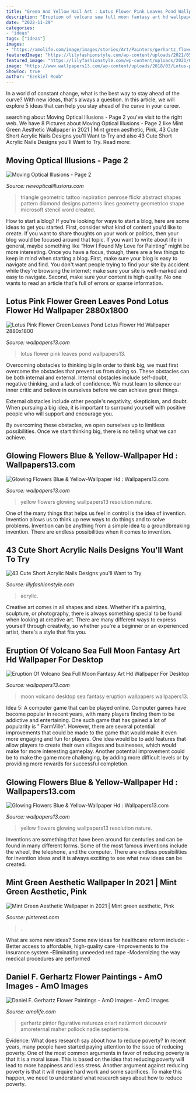 ```yaml
---
title: "Green And Yellow Nail Art : Lotus Flower Pink Leaves Pond Wallpapers13"
description: "Eruption of volcano sea full moon fantasy art hd wallpaper for desktop"
date: "2022-11-29"
categories:
- "ideas"
tags: ["ideas"]
images:
- "https://amolife.com/image/images/stories/Art/Painters/gerhartz_flowers_(1).jpg"
featuredImage: "https://lilyfashionstyle.com/wp-content/uploads/2021/05/3-7-683x1024.jpg"
featured_image: "https://lilyfashionstyle.com/wp-content/uploads/2021/05/3-7-683x1024.jpg"
image: "https://www.wallpapers13.com/wp-content/uploads/2018/03/Lotus-pink-flower-green-leaves-pond-Lotus-Flower-HD-Wallpaper-2880x1800-1920x1440.jpg"
ShowToc: true
author: "Ezekiel Roob"
---
```



In a world of constant change, what is the best way to stay ahead of the curve? With new ideas, that's always a question. In this article, we will explore 5 ideas that can help you stay ahead of the curve in your career.

	

		
searching about Moving Optical Illusions - Page 2 you've visit to the right web. We have 8 Pictures about Moving Optical Illusions - Page 2 like Mint Green Aesthetic Wallpaper in 2021 | Mint green aesthetic, Pink, 43 Cute Short Acrylic Nails Designs you&#039;ll Want to Try and also 43 Cute Short Acrylic Nails Designs you&#039;ll Want to Try. Read more:
		
    
## Moving Optical Illusions - Page 2

<img loading=lazy src="http://www.newopticalillusions.com/wp-content/uploads/2015/05/Black-White-Triangle.jpg" onerror="this.onerror=null;this.src='https://tse4.mm.bing.net/th?id=OIP.D_GTv9al2M4SbG2FzgPwfAHaM6&amp;pid=15.1';" alt="Moving Optical Illusions - Page 2">

_Source: newopticalillusions.com_

>triangle geometric tattoo inspiration penrose flickr abstract shapes pattern diamond designs patterns lines geometry geometrico shape microsoft stencil word created. 

	

How to start a blog?
If you're looking for ways to start a blog, here are some ideas to get you started. First, consider what kind of content you'd like to create. If you want to share thoughts on your work or politics, then your blog would be focused around that topic. If you want to write about life in general, maybe something like “How I Found My Love for Painting” might be more interesting. Once you have a focus, though, there are a few things to keep in mind when starting a blog. First, make sure your blog is easy to navigate and find. You don't want people trying to find your site by accident while they're browsing the internet; make sure your site is well-marked and easy to navigate. Second, make sure your content is high quality. No one wants to read an article that's full of errors or sparse information.

    
## Lotus Pink Flower Green Leaves Pond Lotus Flower Hd Wallpaper 2880x1800

<img loading=lazy src="https://www.wallpapers13.com/wp-content/uploads/2018/03/Lotus-pink-flower-green-leaves-pond-Lotus-Flower-HD-Wallpaper-2880x1800-1920x1440.jpg" onerror="this.onerror=null;this.src='https://tse4.mm.bing.net/th?id=OIP.Sfwxkl-WCkJBqzuy07RKJAHaFj&amp;pid=15.1';" alt="Lotus Pink Flower Green Leaves Pond Lotus Flower Hd Wallpaper 2880x1800">

_Source: wallpapers13.com_

>lotus flower pink leaves pond wallpapers13. 

	

Overcoming obstacles to thinking big
In order to think big, we must first overcome the obstacles that prevent us from doing so. These obstacles can be both internal and external.
Internal obstacles include self-doubt, negative thinking, and a lack of confidence. We must learn to silence our inner critic and believe in ourselves before we can achieve great things.

External obstacles include other people's negativity, skepticism, and doubt. When pursuing a big idea, it is important to surround yourself with positive people who will support and encourage you.

By overcoming these obstacles, we open ourselves up to limitless possibilities. Once we start thinking big, there is no telling what we can achieve.

    
## Glowing Flowers Blue &amp; Yellow-Wallpaper Hd : Wallpapers13.com

<img loading=lazy src="https://www.wallpapers13.com/wp-content/uploads/2015/03/Glowing-Flowers-Blue-Yellow-Hd-wallpaper-1920x1440.jpg" onerror="this.onerror=null;this.src='https://tse3.mm.bing.net/th?id=OIP.E7nzVYtenf6UJ_4pI5uLIQHaFj&amp;pid=15.1';" alt="Glowing Flowers Blue &amp; Yellow-Wallpaper Hd : Wallpapers13.com">

_Source: wallpapers13.com_

>yellow flowers glowing wallpapers13 resolution nature. 

	

One of the many things that helps us feel in control is the idea of invention. Invention allows us to think up new ways to do things and to solve problems. Invention can be anything from a simple idea to a groundbreaking invention. There are endless possibilities when it comes to invention. 

    
## 43 Cute Short Acrylic Nails Designs You&#039;ll Want To Try

<img loading=lazy src="https://lilyfashionstyle.com/wp-content/uploads/2021/05/3-7-683x1024.jpg" onerror="this.onerror=null;this.src='https://tse4.mm.bing.net/th?id=OIP.Ic5nOi803xD9TYzIVerRyQHaLG&amp;pid=15.1';" alt="43 Cute Short Acrylic Nails Designs you&#039;ll Want to Try">

_Source: lilyfashionstyle.com_

>acrylic. 

	

Creative art comes in all shapes and sizes. Whether it's a painting, sculpture, or photography, there is always something special to be found when looking at creative art. There are many different ways to express yourself through creativity, so whether you're a beginner or an experienced artist, there's a style that fits you.

    
## Eruption Of Volcano Sea Full Moon Fantasy Art Hd Wallpaper For Desktop

<img loading=lazy src="https://www.wallpapers13.com/wp-content/uploads/2016/03/Eruption-of-volcano-Sea-full-moon-fantasy-art-HD-Wallpaper-For-Desktop-1920x1440.jpg" onerror="this.onerror=null;this.src='https://tse4.mm.bing.net/th?id=OIP.8Q03E0bcrSkBZHp4qlx03gHaFj&amp;pid=15.1';" alt="Eruption Of Volcano Sea Full Moon Fantasy Art Hd Wallpaper For Desktop">

_Source: wallpapers13.com_

>moon volcano desktop sea fantasy eruption wallpapers wallpapers13. 

	

Idea 5: A computer game that can be played online.
Computer games have become popular in recent years, with many players finding them to be addictive and entertaining. One such game that has gained a lot of popularity is " FarmVille". However, there are several potential improvements that could be made to the game that would make it even more engaging and fun for players. One idea would be to add features that allow players to create their own villages and businesses, which would make for more interesting gameplay. Another potential improvement could be to make the game more challenging, by adding more difficult levels or by providing more rewards for successful completion.

    
## Glowing Flowers Blue &amp; Yellow-Wallpaper Hd : Wallpapers13.com

<img loading=lazy src="https://www.wallpapers13.com/wp-content/uploads/2015/03/Glowing-Flowers-Blue-Yellow-Hd-wallpaper-1280x960.jpg" onerror="this.onerror=null;this.src='https://tse3.mm.bing.net/th?id=OIP.Z1aIlZOCDMWUjm6GCgkX7AHaFj&amp;pid=15.1';" alt="Glowing Flowers Blue &amp; Yellow-Wallpaper Hd : Wallpapers13.com">

_Source: wallpapers13.com_

>yellow flowers glowing wallpapers13 resolution nature. 

	

Inventions are something that have been around for centuries and can be found in many different forms. Some of the most famous inventions include the wheel, the telephone, and the computer. There are endless possibilities for invention ideas and it is always exciting to see what new ideas can be created.

    
## Mint Green Aesthetic Wallpaper In 2021 | Mint Green Aesthetic, Pink

<img loading=lazy src="https://i.pinimg.com/736x/ab/d1/43/abd143d52227a037af56cf08f8a83720.jpg" onerror="this.onerror=null;this.src='https://tse1.mm.bing.net/th?id=OIP.o1VqXEVbSi6Nvgu9W2FRsQHaLG&amp;pid=15.1';" alt="Mint Green Aesthetic Wallpaper in 2021 | Mint green aesthetic, Pink">

_Source: pinterest.com_

>. 

	

What are some new ideas?
Some new ideas for healthcare reform include: 
-Better access to affordable, high-quality care 
-Improvements to the insurance system 
-Eliminating unneeded red tape 
-Modernizing the way medical procedures are performed

    
## Daniel F. Gerhartz Flower Paintings - AmO Images - AmO Images

<img loading=lazy src="https://amolife.com/image/images/stories/Art/Painters/gerhartz_flowers_(1).jpg" onerror="this.onerror=null;this.src='https://tse3.mm.bing.net/th?id=OIP.a_8cZWOpP5t8UF4PC-lBlAHaF2&amp;pid=15.1';" alt="Daniel F. Gerhartz Flower Paintings - AmO Images - AmO Images">

_Source: amolife.com_

>gerhartz pintor figurative natureza criart natürmort decouvrir amoreternal maher pollock nadie septiembre. 

	

Evidence: What does research say about how to reduce poverty?
In recent years, many people have started paying attention to the issue of reducing poverty. One of the most common arguments in favor of reducing poverty is that it is a moral issue. This is based on the idea that reducing poverty will lead to more happiness and less stress. Another argument against reducing poverty is that it will require hard work and some sacrifices. To make this happen, we need to understand what research says about how to reduce poverty.

